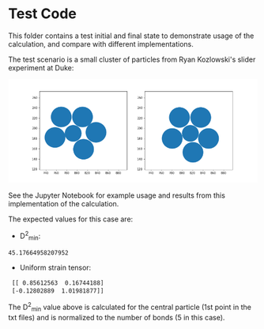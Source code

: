 # Test Code

This folder contains a test initial and final state to demonstrate usage of the calculation, and compare with different implementations.

The test scenario is a small cluster of particles from Ryan Kozlowski's slider experiment at Duke:

![test_particles](test_particles.png)

See the Jupyter Notebook for example usage and results from this implementation of the calculation.

The expected values for this case are:

- D<sup>2</sup><sub>min</sub>:

```
45.17664958207952
```

- Uniform strain tensor:

```
 [[ 0.85612563  0.16744188]
 [-0.12802889  1.01981877]]
```

The D<sup>2</sup><sub>min</sub> value above is calculated for the central particle (1st point in the txt files) and is normalized to the number of bonds (5 in this case).
